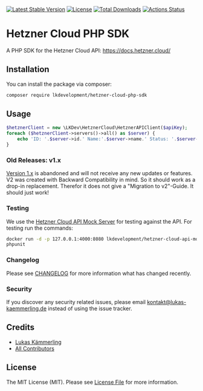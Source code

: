[![Latest Stable Version](https://poser.pugx.org/lkdevelopment/hetzner-cloud-php-sdk/version)](https://packagist.org/packages/lkdevelopment/hetzner-cloud-php-sdk)
[![License](https://poser.pugx.org/lkdevelopment/hetzner-cloud-php-sdk/license)](https://packagist.org/packages/lkdevelopment/hetzner-cloud-php-sdk)
[![Total Downloads](https://poser.pugx.org/lkdevelopment/hetzner-cloud-php-sdk/downloads)](https://packagist.org/packages/lkdevelopment/hetzner-cloud-php-sdk)
[![Actions Status](https://github.com/lkdevelopment/hetzner-cloud-php-sdk/workflows/CI/badge.svg)](https://github.com/lkdevelopment/hetzner-cloud-php-sdk/actions)
# Hetzner Cloud PHP SDK
A PHP SDK for the Hetzner Cloud API: https://docs.hetzner.cloud/
## Installation

You can install the package via composer:

```bash
composer require lkdevelopment/hetzner-cloud-php-sdk
```

## Usage

``` php
$hetznerClient = new \LKDev\HetznerCloud\HetznerAPIClient($apiKey);
foreach ($hetznerClient->servers()->all() as $server) {
    echo 'ID: '.$server->id.' Name:'.$server->name.' Status: '.$server->status.PHP_EOL;
}
```

### Old Releases: v1.x
[Version 1.x](https://github.com/LKDevelopment/hetzner-cloud-php-sdk/tree/v1) is abandoned and will not receive any new updates or features. V2 was created with Backward Compatibility in mind. So it should work as a drop-in replacement. Therefor it does not give a "Migration to v2"-Guide. It should just work!

### Testing

We use the [Hetzner Cloud API Mock Server](https://github.com/LKDevelopment/hetzner-cloud-api-mock) for testing against the API. For testing run the commands:
```bash
docker run -d -p 127.0.0.1:4000:8080 lkdevelopment/hetzner-cloud-api-mock
phpunit
```

### Changelog

Please see [CHANGELOG](https://github.com/LKDevelopment/hetzner-cloud-php-sdk/releases) for more information what has changed recently.


### Security

If you discover any security related issues, please email kontakt@lukas-kaemmerling.de instead of using the issue tracker.

## Credits

- [Lukas Kämmerling](https://github.com/lkaemmerling)
- [All Contributors](../../contributors)

## License

The MIT License (MIT). Please see [License File](LICENSE) for more information.
